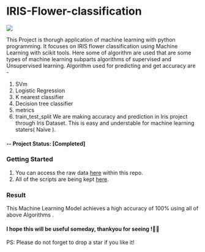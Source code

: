 # IRIS-Flower-classification

<img src="https://miro.medium.com/max/875/1*7bnLKsChXq94QjtAiRn40w.png">

This Project is thorugh application of machine learning with python programming.
It focuses on IRIS flower classification using Machine Learning with scikit tools. 
Here some of algorithm are used that are some types of machine learning subparts algorithms of supervised and Unsupervised learning.
Algorithm used for predicting and get accuracy are -
1. SVm
2. Logistic Regression
3. K nearest classifier
4. Decision tree classifier
5. metrics
6. train_test_split
We are making accuracy and prediction in Iris project through Iris Dataset.
This is easy and understable for machine learning staters( Naive ).

#### -- Project Status: [Completed]

### Getting Started
1. You can access the raw data [here](https://github.com/ab-aruneswaran/Iris_Flower_Classification/blob/main/dataset/iris.csv) within this repo.
2. All of the scripts are being kept [here](https://github.com/ab-aruneswaran/Iris_Flower_Classification/blob/main/iris_model.ipynb).


### Result 

 This Machine Learning Model achieves a high accuracy of 100% using all of above Algorithms .
#### I hope this will be useful someday, thankyou for seeing !✌🏻

PS: Please do not forget to drop a star if you like it!
